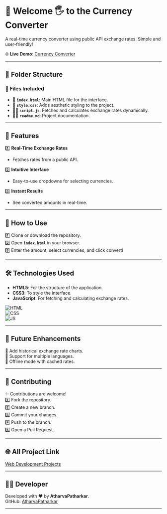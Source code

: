 # 💱 Welcome 🖐 to the Currency Converter

A real-time currency converter using public API exchange rates. Simple and user-friendly!

🌐 **Live Demo**: [Currency Converter](https://atharvapatharkar.github.io/web-development-projects/Currency%20Converter/index.html)

---

## 📂 Folder Structure

### 🔸 **Files Included**
- 📄 **`index.html`**: Main HTML file for the interface.
- 🎨 **`style.css`**: Adds aesthetic styling to the project.
- 🧑‍💻 **`script.js`**: Fetches and calculates exchange rates dynamically.
- 🧑‍💻 **`readme.md`**: Project documentation.

---

## 🌟 Features

1️⃣ **Real-Time Exchange Rates**  
   - Fetches rates from a public API.

2️⃣ **Intuitive Interface**  
   - Easy-to-use dropdowns for selecting currencies.

3️⃣ **Instant Results**  
   - See converted amounts in real-time.

---

## 🚀 How to Use

1️⃣ Clone or download the repository.  
2️⃣ Open **`index.html`** in your browser.  
3️⃣ Enter the amount, select currencies, and click convert!  

---

## 🛠️ Technologies Used

- **HTML5**: For the structure of the application.  
- **CSS3**: To style the interface.  
- **JavaScript**: For fetching and calculating exchange rates.  

![HTML](https://img.shields.io/badge/html5%20-%23E34F26.svg?&style=for-the-badge&logo=html5&logoColor=white)  
![CSS](https://img.shields.io/badge/css3%20-%231572B6.svg?&style=for-the-badge&logo=css3&logoColor=white)  
![JS](https://img.shields.io/badge/javascript%20-%23323330.svg?&style=for-the-badge&logo=javascript&logoColor=%23F7DF1E)

---

## 🔮 Future Enhancements

📌 Add historical exchange rate charts.  
📌 Support for multiple languages.  
📌 Offline mode with cached rates.  

---

## 🤝 Contributing

✨ Contributions are welcome!  
1️⃣ Fork the repository.  
2️⃣ Create a new branch.  
3️⃣ Commit your changes.  
4️⃣ Push to the branch.  
5️⃣ Open a Pull Request.  

---

## 🌐 All Project Link

[Web Development Projects](https://atharvapatharkar.github.io/web-development-projects/)

---

## 🧑‍💻 Developer

Developed with ❤️ by **AtharvaPatharkar**.  
GitHub: [AtharvaPatharkar](https://github.com/AtharvaPatharkar)

---